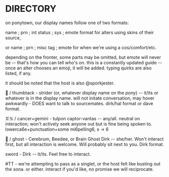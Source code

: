 # DIRECTORY
on ponytown, our display names follow one of two formats:
<p> 
name ; prn ; int status ; sys ; emote format for alters using skins of their source, </p>
<p>or name ; prn ; misc tag ; emote for when we're using a cos/comfort/etc.</p>
depending on the fronter, some parts may be omitted, but emote will never be -- that's how you can tell who's on. 
this is a constantly updated guide -- once an alter chooses an emoji, it will be added. typing quirks are also listed, if any.
<p> it should be noted that the host is also @sporkjester.</p>

<p>📌 / thumbtack - strider (or, whatever display name on the pony) -- it/its or whatever is in the display name. will not initate conversation, may hover awkwardly - DOES want to talk to sourcemates. dirk/hal format or dave format.</p>

♊♋ / cancer+gemini - tulpon captor-vantas -- any/all. neutral on interaction; won't actively seek anyone out but is fine being spoken to. lowerca6e+punctuation+some mi6pelling6, s -> 6

<p>👻 / ghost - Cerebrum, Beedee, or Brain Ghost Dirk -- she/her. Won't interact first, but all interaction is welcome. Will probably sit next to you. Dirk format. </p>

<p>sword - Dirk -- it/its. Feel free to interact.</p>

#TT - we're attempting to pass as a singlet, or the host felt like busting out the sona. or either. interact if you'd like, no promise we will reciprocate.
